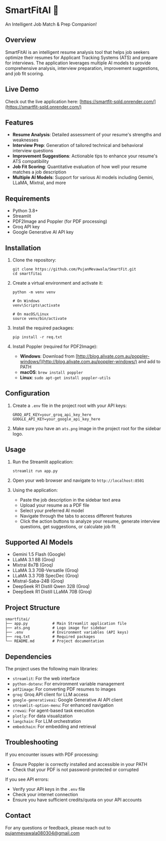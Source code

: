 # SmartFitAI 🤖

An Intelligent Job Match & Prep Companion!

## Overview

SmartFitAI is an intelligent resume analysis tool that helps job seekers optimize their resumes for Applicant Tracking Systems (ATS) and prepare for interviews. The application leverages multiple AI models to provide comprehensive analysis, interview preparation, improvement suggestions, and job fit scoring.

## Live Demo

Check out the live application here: [https://smartfit-sqld.onrender.com/](https://smartfit-sqld.onrender.com/)

## Features

- **Resume Analysis**: Detailed assessment of your resume's strengths and weaknesses
- **Interview Prep**: Generation of tailored technical and behavioral interview questions
- **Improvement Suggestions**: Actionable tips to enhance your resume's ATS compatibility
- **Job Fit Scoring**: Quantitative evaluation of how well your resume matches a job description
- **Multiple AI Models**: Support for various AI models including Gemini, LLaMA, Mixtral, and more

## Requirements

- Python 3.8+
- Streamlit
- PDF2Image and Poppler (for PDF processing)
- Groq API key
- Google Generative AI API key

## Installation

1. Clone the repository:

   ```
   git clone https://github.com/PujanMevawala/SmartFit.git
   cd smartfitai
   ```

2. Create a virtual environment and activate it:

   ```
   python -m venv venv

   # On Windows
   venv\Scripts\activate

   # On macOS/Linux
   source venv/bin/activate
   ```

3. Install the required packages:

   ```
   pip install -r req.txt
   ```

4. Install Poppler (required for PDF2Image):

   - **Windows**: Download from [http://blog.alivate.com.au/poppler-windows/](http://blog.alivate.com.au/poppler-windows/) and add to PATH
   - **macOS**: `brew install poppler`
   - **Linux**: `sudo apt-get install poppler-utils`

## Configuration

1. Create a `.env` file in the project root with your API keys:

   ```
   GROQ_API_KEY=your_groq_api_key_here
   GOOGLE_API_KEY=your_google_api_key_here
   ```

2. Make sure you have an `ats.png` image in the project root for the sidebar logo.

## Usage

1. Run the Streamlit application:

   ```
   streamlit run app.py
   ```

2. Open your web browser and navigate to `http://localhost:8501`

3. Using the application:
   - Paste the job description in the sidebar text area
   - Upload your resume as a PDF file
   - Select your preferred AI model
   - Navigate through the tabs to access different features
   - Click the action buttons to analyze your resume, generate interview questions, get suggestions, or calculate job fit

## Supported AI Models

- Gemini 1.5 Flash (Google)
- LLaMA 3.1 8B (Groq)
- Mixtral 8x7B (Groq)
- LLaMA 3.3 70B-Versatile (Groq)
- LLaMA 3.3 70B SpecDec (Groq)
- Mistral-Saba-24B (Groq)
- DeepSeek R1 Distill Qwen 32B (Groq)
- DeepSeek R1 Distill LLaMA 70B (Groq)

## Project Structure

```
smartfitai/
├── app.py           # Main Streamlit application file
├── ats.png          # Logo image for sidebar
├── .env             # Environment variables (API keys)
├── req.txt          # Required packages
└── README.md        # Project documentation
```

## Dependencies

The project uses the following main libraries:

- `streamlit`: For the web interface
- `python-dotenv`: For environment variable management
- `pdf2image`: For converting PDF resumes to images
- `groq`: Groq API client for LLM access
- `google-generativeai`: Google Generative AI API client
- `streamlit-option-menu`: For enhanced navigation
- `crewai`: For agent-based task execution
- `plotly`: For data visualization
- `langchain`: For LLM orchestration
- `embedchain`: For embedding and retrieval

## Troubleshooting

If you encounter issues with PDF processing:

- Ensure Poppler is correctly installed and accessible in your PATH
- Check that your PDF is not password-protected or corrupted

If you see API errors:

- Verify your API keys in the `.env` file
- Check your internet connection
- Ensure you have sufficient credits/quota on your API accounts

## Contact

For any questions or feedback, please reach out to [pujanmevawala080304@gmail.com](mailto:pujanmevawala080304@gmail.com)
